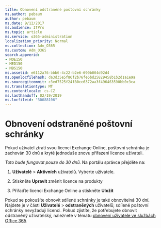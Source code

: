 ```yaml
---
title: Obnovení odstraněné poštovní schránky
ms.author: pebaum
author: pebaum
ms.date: 9/12/2017
ms.audience: ITPro
ms.topic: article
ms.service: o365-administration
localization_priority: Normal
ms.collection: Adm_O365
ms.custom: Adm_O365
search.appverid:
- MOE150
- MED150
- MBS150
ms.assetid: e6112a76-bbb6-4c22-b2e6-690b004d92d4
ms.openlocfilehash: da3d35e5f86f2b76fe6bd25829458b1b2d1a1e9a
ms.sourcegitcommit: c3ed7525f24f80cc6372aa3f496463500bb0c3ca
ms.translationtype: MT
ms.contentlocale: cs-CZ
ms.lasthandoff: 02/19/2019
ms.locfileid: "30088106"
---
```

# <a name="restore-a-deleted-mailbox"></a>Obnovení odstraněné poštovní schránky

Pokud uživatel ztratí svou licenci Exchange Online, poštovní schránka je zachován 30 dnů a kryté jednoduše znovu přiřazení licence uživateli.
  
 *Toto bude fungovat pouze do 30 dnů.*  Na portálu správce přejděte na: 
  
1. **Uživatelé** \> **Aktivních** uživatelů. Vyberte uživatele. 
    
2. Stiskněte **Upravit** změnit licence na produkty 
    
3. Přiřaďte licenci Exchange Online a stiskněte **Uložit**
    
Pokud se pokoušíte obnovit sdílené schránky je také obnovitelná 30 dní. Najdete je v části **Uživatelé** \> **odstraněných** uživatelů; sdílené poštovní schránky nevyžadují licenci. Pokud zjistíte, že potřebujete obnovit odstraněný uživatelský, naleznete v tématu [obnovení uživatele ve službách Office 365](https://docs.microsoft.com/en-us/office365/admin/add-users/restore-user).
  

